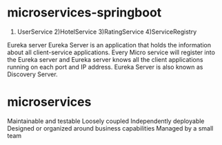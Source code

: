 # microservices-springboot
1) UserService
2)HotelService
3)RatingService
4)ServiceRegistry

Eureka server
Eureka Server is an application that holds the information about all client-service applications. 
Every Micro service will register into the Eureka server and Eureka server knows all the client applications running on each port and IP address. 
Eureka Server is also known as Discovery Server.

# microservices
Maintainable and testable
Loosely coupled
Independently deployable
Designed or organized around business capabilities
Managed by a small team
